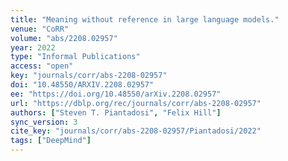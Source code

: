 ```yaml
---
title: "Meaning without reference in large language models."
venue: "CoRR"
volume: "abs/2208.02957"
year: 2022
type: "Informal Publications"
access: "open"
key: "journals/corr/abs-2208-02957"
doi: "10.48550/ARXIV.2208.02957"
ee: "https://doi.org/10.48550/arXiv.2208.02957"
url: "https://dblp.org/rec/journals/corr/abs-2208-02957"
authors: ["Steven T. Piantadosi", "Felix Hill"]
sync_version: 3
cite_key: "journals/corr/abs-2208-02957/Piantadosi/2022"
tags: ["DeepMind"]
---
```

